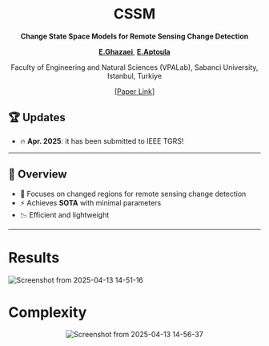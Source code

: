 
<div align="center">
 
#  CSSM
**Change State Space Models for Remote Sensing Change Detection**

[**E.Ghazaei**](https://scholar.google.com/citations?user=R-ghC00AAAAJ&hl=en), [**E.Aptoula**](https://sites.google.com/view/erchan-aptoula/) 

 Faculty of Engineering and Natural Sciences (VPALab), Sabanci University, Istanbul, Turkiye

[[Paper Link](https://arxiv.org/abs/2504.11080)]
</div>




## 🏆 Updates

- 🔥 **Apr. 2025**: it has been submitted to IEEE TGRS!


---


## 🚀 Overview


- 🧠 Focuses on changed regions for remote sensing change detection
- ⚡ Achieves **SOTA** with minimal parameters
- 📉 Efficient and lightweight


---


# Results

![Screenshot from 2025-04-13 14-51-16](https://github.com/user-attachments/assets/36f7487a-c08b-4205-9c05-e9b909ef0c89)



# Complexity

<div align="center">

![Screenshot from 2025-04-13 14-56-37](https://github.com/user-attachments/assets/b4b50828-fdd0-4b31-a4c2-e802ec43b404)

</div>

